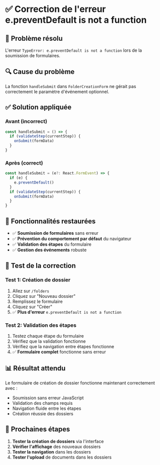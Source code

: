 # ✅ Correction de l'erreur e.preventDefault is not a function

## 🐛 Problème résolu
L'erreur `TypeError: e.preventDefault is not a function` lors de la soumission de formulaires.

## 🔍 Cause du problème
La fonction `handleSubmit` dans `FolderCreationForm` ne gérait pas correctement le paramètre d'événement optionnel.

## ✅ Solution appliquée

### **Avant (incorrect)**
```typescript
const handleSubmit = () => {
  if (validateStep(currentStep)) {
    onSubmit(formData)
  }
}
```

### **Après (correct)**
```typescript
const handleSubmit = (e?: React.FormEvent) => {
  if (e) {
    e.preventDefault()
  }
  if (validateStep(currentStep)) {
    onSubmit(formData)
  }
}
```

## 🎯 Fonctionnalités restaurées

- ✅ **Soumission de formulaires** sans erreur
- ✅ **Prévention du comportement par défaut** du navigateur
- ✅ **Validation des étapes** du formulaire
- ✅ **Gestion des événements** robuste

## 🧪 Test de la correction

### **Test 1: Création de dossier**
1. Allez sur `/folders`
2. Cliquez sur "Nouveau dossier"
3. Remplissez le formulaire
4. Cliquez sur "Créer"
5. ✅ **Plus d'erreur** `e.preventDefault is not a function`

### **Test 2: Validation des étapes**
1. Testez chaque étape du formulaire
2. Vérifiez que la validation fonctionne
3. Vérifiez que la navigation entre étapes fonctionne
4. ✅ **Formulaire complet** fonctionne sans erreur

## 📊 Résultat attendu

Le formulaire de création de dossier fonctionne maintenant correctement avec :
- Soumission sans erreur JavaScript
- Validation des champs requis
- Navigation fluide entre les étapes
- Création réussie des dossiers

## 🚀 Prochaines étapes

1. **Tester la création de dossiers** via l'interface
2. **Vérifier l'affichage** des nouveaux dossiers
3. **Tester la navigation** dans les dossiers
4. **Tester l'upload** de documents dans les dossiers

